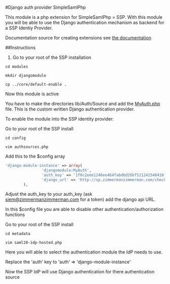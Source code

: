 #Django auth provider SimpleSamlPhp

This module is a php extension for SimpleSamlPhp = SSP. With this module you will be able to use the Django authentication mechanism as backend for a SSP Identiy Provider.

Documentation source for creating extensions see [the documentation](https://simplesamlphp.org/docs/1.11/simplesamlphp-customauth)

##Instructions
1. Go to your root of the SSP installation

```shell
cd modules
```

```shell
mkdir djangomodule
```
```shell
cp ../core/default-enable .
```
Now this module is active

You have to make the directories lib/Auth/Source and add the [MyAuth.php](https://github.com/siemvaessen/SSO-SAML-PHP/tree/master/djangomodule/lib/Auth/Source) file. This is the custom written Django authentication provider.

To enable the module into the SSP identity provider:

Go to your root of the SSP install
```shell
cd config
```
```shell
vim authsources.php
```
Add this to the $config array
```php
'django-module-instance' => array(
                'djangomodule:MyAuth',
                'auth_key' => '1f0c2eee1246ee464fabd6d26bf52124154841bf',
                'django_url' => 'http://sp.zimmermanzimmerman.com/check-user/',
        ),
```
Adjust the auth_key to your auth_key (ask siem@zimmermanzimmerman.com for a token) add the django api URL.

In this $config file you are able to disable other authentication/authorization functions

Go to your root of the SSP install
```shell
cd metadata
```
```shell
vim saml20-idp-hosted.php
```
Here you will able to select the authentication module the IdP needs to use.

Replace the 'auth' key to 'auth' => 'django-module-instance'

Now the SSP IdP will use Django authentication for there authentication source